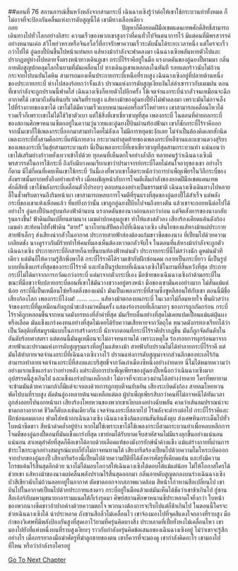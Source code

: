 ##ตอนที่ 76 สถานการณ์สิ้นหวังหลังจากสามกระบี่
เฉินฉางเซิงรู้ว่าต่อให้เขาใช้กระบวนท่าทั้งหมด ก็ไม่อาจที่จะป้องกันคลื่นแห่งการดับสูญนี้ได้
เขามีทางเลือกเดียว ถอย                                                           
ปัญหาก็คือยอดฝีมือเขตแดนเทพศักดิ์สิทธิ์สามารถเดินทางไปทั่วโลกอย่างอิสระ ความเร็วของพวกเขาสูงกว่าที่คนทั่วไปจินตนาการไว้ มีแต่คนที่มีพรสวรรค์อย่างหนานเค่อ สวีโหย่วหรงหรือจินอวี้ลวี่ที่อาจรักษาความเร็วระดับนั้นได้ระยะเวลาหนึ่ง แต่ใครจะเร็วกว่าไปได้
อู๋ฉยงปี้บินขึ้นไปหน้าแท่นยก แส้หางม้ากำลังจะฟาดลงมา
เฉินฉางเซิงพลันหายตัวไปและปรากฏอยู่ห่างไปหลายจั้งตรงหน้าทางเดินภูเขา กระบี่ไร้ราคีอยู่ในมือ
แรงกดดันของอู๋ฉยงปี้ตามมา กลิ่นอายดับสูญปกคลุมโลกในยามที่มันเคลื่อนไป ทางเดินภูเขาแหลกลงในทันที รอยแตกร้าวนับไม่ถ้วนกระจายไปบนบันไดหิน
สามารถมองเห็นประกายกระบี่เหนือที่ราบสูง เฉินฉางเซิงอยู่ที่ปลายด้านหนึ่งของประกายกระบี่ ห่างไปสองร้อยกว่าจั้งแล้ว
ปราณแห่งการดับสูญเงียบงันไล่ล่าเขาราวกับเมฆฝน
ตอนที่เขากำลังจะถูกปราณนี้ฟาดใส่ เฉินฉางเซิงก็หายตัวไปอีกครั้ง ใช้เจตจำนงกระบี่น่ากลัวจนเหมือนจะฉีกอากาศได้ เขามาถึงสันหินบริเวณริมที่ราบสูง
แส้หางม้าของอู๋ฉยงปี้ยังไม่ฟาดลงมา เพราะมันไม่อาจเล็งไปที่ร่างกายของเขาได้
เขาไม่ได้มีความเร็วแบบหนานเค่อหรือสวีโหย่วหรง เขาสามารถเคลื่อนไหวได้รวดเร็วก็เพราะเขาไม่ได้ใช้วิชาตัวเบา แต่ใช้สิ่งที่เขาเชี่ยวชาญที่สุด เพลงกระบี่
ในตอนที่ค่ายกลกระบี่ของสถานศึกษาหนานซีตกอยู่ในความวุ่นวายและอู๋ฉยงปี้บินผ่านท้องฟ้ามา เขาก็ชักกระบี่ไร้ราคีออก
จากนั้นเขาก็ใช้เพลงกระบี่ออกมาสามท่าโดยไม่ลังเล ไม่มีการหยุดชะงักเลย ไม่จำเป็นต้องคิดเลยสักนิด
เพลงะกระบี่ทั้งสามคือกระบี่แท้นิกายลวง กระบวนท่าสุดท้ายของเพลงกระบี่หลีซานและแขวนดวงสุริยาของเพลงกระบี่เวิ่นสุ่ยสามกระบวนท่า
นี่เป็นเพลงกระบี่ที่เขาเชี่ยวชาญที่สุดสามกระบวนท่า แน่นอนว่าเขาได้เสริมย่างก้าวหยั่งเทวาเข้าไปด้วย
ทุกคนที่เห็นตกใจอย่างล้ำลึก
หลายคนรู้ว่าเฉินฉางเซิงมีพรสวรรค์ในการใช้กระบี่ ถึงกับมีบางคนเรียกเขาว่าปรมาจารย์กระบี่โดยไม่สนใจอายุของเขา
อย่างไรก็ตาม มีไม่กี่คนที่เคยเห็นเขาใช้กระบี่ วันนี้เองที่พวกเขาได้ตระหนักว่าการบำเพ็ญเพียรในวิถีกระบี่ของสังฆราชนั้นยากหยั่งถึงอย่างแท้จริง เมื่อเผชิญหน้ากับการโจมตีเต็มกำลังของยอดฝีมือเขตแดนเทพศักดิ์สิทธิ์ เขาใช้พลังกระบี่เคลื่อนตัวไปรอบๆ ตอบสนองอย่างเป็นธรรมชาติ
เฉินฉางเซิงเดินทางไปหลายลี้ในชั่วพริบตาจนถึงริมหน้าผา เขาสามารถหลบการโจมตีที่รุนแรงที่สุดของอู๋ฉยงปี้ได้สำเร็จ
แต่พลังกระบี่ของเขาแห้งเหือดแล้ว ที่แย่ยิ่งกว่านั้น เขาถูกอู๋ฉยงปี้บีบไปจนถึงทางตัน แล้วเขาจะถอยหนีต่อไปได้อย่างไร
อู๋ฉยงปี้บินอยู่บนท้องฟ้าด้านบน แรงกดดันของนางอ่อนลงกว่าก่อน แต่จิตสังหารของนางกลับรุนแรงขึ้น!
ฟ้าดินผันเปลี่ยนตามนาง เมฆดำปกคลุมภูเขา ทำให้แสงสลัวลง
เสียงร้องเคียดแค้นดังก้องเมฆดำ สะท้อนไปทั้งฟ้าดิน
“ตาย!”
นางโบกแส้ปัดลงไปที่เฉินฉางเซิง
เส้นใยของแส้หางม้าแผ่ประกายสายฟ้าเล็กๆ ส่งเสียงน่ากลัวในอากาศ
ประกายสายฟ้าส่องต้องแก้มขาวซีดของนาง ที่เปี่ยมไปด้วยความเกลียดชัง นางดูราวกับผีร้ายทำให้คนที่มองเห็นต้องหวาดกลัวจับใจ
ในตอนที่แส้หางม้ากำลังจะถูกตัวเฉินฉางเซิง ประกายกระบี่อีกสายก็ฉายขึ้นบนท้องฟ้าหม่นมัว
ประกายกระบี่นี้ไม่สว่างนัก ดูหม่นมัวทีเดียว แต่มันก็ให้ความรู้สึกพึ่งพาได้
กระบี่ไร้ราคีได้รวมเข้ากับฝักซ่อนคม กลายเป็นกระบี่ยาว
นี่เป็นรูปแบบที่แข็งแกร่งที่สุดของกระบี่ไร้ราคี และยังเป็นรูปแบบที่เฉินฉางเซิงใช้ในยามที่สิ้นหวังที่สุด
ประกายกระบี่ไม่ได้มาจากการกวัดแกว่งกระบี่ แต่มาจากตัวกระบี่เอง
มือซ้ายของเฉินฉางเซิงกำด้ามกระบี่ในขณะที่มือขวาจับปลายกระบี่ตอนที่เขาใช้มันวางขวางอยู่ตรงหน้า
มือของเขามั่นคงอย่างมาก ไม่สั่นแม้แต่น้อย
กระบี่นี้เป็นเหมือนโซ่หรือตลิ่งของแม่น้ำ
มันเป็นเพลงกระบี่ที่สามซึ่งซูหลีสอนให้กับเขา ตอนนี้มีชื่อเสียงก้องโลก เพลงกระบี่โง่งม!
……
……
แส้หางม้าตกลงบนกระบี่
ในเวลาไม่กี่ลมหายใจ พื้นผิวสว่างจ้าของกระบี่ที่ดูเหมือนกับถูกน้ำชะล้างมาหมื่นครั้ง แสดงร่องรอยที่เล็กมากๆ ของการถูกกัดกร่อน
กระบี่ไร้ราคีถูกหลอมขึ้นจากหนวดมังกรทองที่ล้ำค่าที่สุด มันเรียบลื่นอย่างที่สุดไม่เคยแปดเปื้อนแม้แต่ฝุ่นผงหรือเลือด มันแข็งแกร่งคงทนอย่างที่สุดไม่เคยได้รับความเสียหายจากวัตถุใด หนวดมังกรทองเรียกได้ว่าเป็นวัตถุดิบที่สมบูรณ์แบบในการสร้างกระบี่ นับจากตอนที่กระบี่ไร้ราคีปรากฏขึ้น มันก็ถูกจัดอันดับในอันดับร้อยศาสตรา แต่ตอนนี้มันดูเหมือนจะไม่อาจทนทานได้ เพราะเหตุใด
ร่องรอยการผุกร่อนมาจากสายฟ้าและปราณแห่งการดับสูญรุนแรงที่อยู่ในแส้หางม้า
สายฟ้ากับปราณไม่ได้ทำลายกระบี่ไร้ราคี แต่มันได้ทำลายเจตจำนงกระบี่ที่เฉินฉางเซิงวางไว้
ปราณแห่งการดับสูญมาจากส่วนลึกของทะเลไร้ก้นสามารถทำลายเจตจำนงกระบี่ที่สงบและบริสุทธิ์จากวัดเก่าเมืองซีหนิงอย่างง่ายดาย
นี่ไม่ได้หมายความว่าอย่างแรกแข็งแกร่งกว่าอย่างหลัง แต่ระดับการบำเพ็ญเพียรของอู๋ฉยงปี้เหนือกว่าเฉินฉางเซิงมาก
อุปสรรคนี้สูงเกินไป และแข็งแกร่งปานเหล็กกล้า ไม่อาจที่จะทะลวงผ่านได้อย่างง่ายดาย ใครที่พยายามจะข้ามมันด้วยความกล้าก็มีแต่จะจบลงด้วยการถูกทุบตีจนยับเยิน
เสียงระเบิดดังก้อง
สายลมโหยหวนพัดไปบนที่ราบสูง ตัดต้นอู่ถงหลายต้นจนเหลือแต่ตอ ผู้บำเพ็ญเพียรสิบกว่าคนที่ไม่อาจหนีได้ทันเวลาถูกส่งลอยไปนอกหน้าผา เสียงร้องโหยหวนของพวกเขาเงียบลงอย่างฉับพลัน คาดว่าเส้นลมปราณน่าจะขาดกลางอากาศ ชีวิตก็ดับลงเช่นเดียวกัน
เจตจำนงกระบี่สลายไป ไร้พลังจะดำรงต่อไป กระบี่ไร้ราคีและฝักซ่อนคมตกลง ฟาดใส่หน้าอกเฉินฉางเซิง
เฉินฉางเซิงล้มลงบนสันหินดังตุบ ส่งเศษหินกระเด็นไปทั่ว ใบหน้าซีดขาว สีหน้าดำคล้ำอยู่บ้าง
หากไม่ใช่เพราะเขาได้ใช้เพลงกระบี่สามกระบวนท่าเพื่อหลบหลีกการโจมตีของอู๋ฉยงปี้ตอนที่มันแข็งแกร่งที่สุด เขาย่อมได้รับบาดเจ็บสาหัสจนไม่มีแรงลุกขึ้นอย่างแน่นอน
แน่นอน สาเหตุสำคัยที่สุดก็คือเขาได้อาบด้วยเลือดแท้ของมังกรยักษ์น้ำค้างแข็ง แม้แต่ร่างกายที่ผ่านการชำระไขกระดูกอย่างสมบูรณ์แบบก็ยังไม่อาจทนทานได้
เสียงกรีดร้องเปี่ยมไปด้วยความโมโหระเบิดออกจากปากของอู๋ฉยงปี้
เสียงกรีดร้องนี้เปี่ยมไปด้วยความปีติที่ได้สังหารศัตรูที่เคียดแค้น และยังมีความโกรธแค้นไร้สิ้นสุดอีกด้วย
นางไม่ได้มอบโอกาสให้เฉินฉางเซิงได้ตอบโต้แม้แต่น้อย ไม่ให้โอกาสใครได้ช่วยเขา
แส้หางม้าของนางแผ่คลื่นพลังปราณไร้สิ้นสุดออกมา กลิ่นอายดับสูญตกลงบนร่างเฉินฉางเซิง
บัวสีเขียวนับไม่ถ้วนลอยอยู่ในอากาศ ตัดขาดออกจากสภาพแวดล้อม
สีหน้าโก่วหานสือเปลี่ยนไป เขาบินไปในอากาศเปี่ยมไปด้วยประกายแสงดาว กระบี่อยู่ในมือแล้วแต่มันเห็นได้ชัดว่าเขาช้าเกินไป
ฮู่ซานสือเอ้อร์กับมหามุขนายกอารามแนดใต้ก็เร่งรุดมา
ศิษย์สถานศึกษาหนานซีประหลาดใจยิ่งกว่า ใบหน้าของพวกนางซีดขาวอ้าปากค้างด้วยความตกใจ พวกนางต้องการจะรีบไปแต่ก็ช้าเกินไป
ในตอนนี้ใครจะช่วยเฉินฉางเซิงได้
น่าประหลาด ถังซานสือลิ่วไม่เคลื่อนไว เขาจ้องมองไปที่จุดสีแดงใจกลางที่ราบสูง มือกำของวิเศษที่มีพลังป้องกันสูงที่สุดเอาไว้ยามที่ครุ่นคิดบางสิ่ง
ประหลาดที่เปี๋ยยั่งหงไม่เคลื่อนไหว เขามองไปยังที่แห่งหนึ่งบนที่ราบสูงเงียบๆ ราวกับกำลังครุ่นคิดข้อเสนอของเฉินฉางเซิงอยู่
ไม่ว่าเขาจะรู้สึกอย่างไร เมื่อภรรยาลงมือฆ่าศัตรูที่ฆ่าลูกชายของตน เขาก็ควรที่จะมองดู
เขากำลังคิดอะไร เขามองไปที่ไหน หรือว่ากำลังรอใครอยู่


[Go To Next Chapter]( ./903.md)